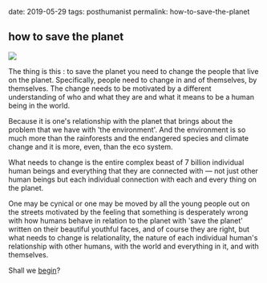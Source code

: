 date: 2019-05-29
tags: posthumanist
permalink: how-to-save-the-planet

## how to save the planet

![](http://johannesk.com.s3.amazonaws.com/2019/save-the-planet.jpg)

The thing is this : to save the planet you need to change the people that live on the planet. Specifically, people need to change in and of themselves, by themselves. The change needs to be motivated by a different understanding of who and what they are and what it means to be a human being in the world.

Because it is one's relationship with the planet that brings about the problem that we have with 'the environment'. And the environment is so much more than the rainforests and the endangered species and climate change and it is more, even, than the eco system. 

What needs to change is the entire complex beast of 7 billion individual human beings and everything that they are connected with — not just other human beings but each individual connection with each and every thing on the planet.

One may be cynical or one may be moved by all the young people out on the streets motivated by the feeling that something is desperately wrong with how humans behave in relation to the planet with 'save the planet' written on their beautiful youthful faces, and of course they are right, but what needs to change is relationality, the nature of each individual human's relationship with other humans, with the world and everything in it, and with themselves.

Shall we [begin](begin)?

<p>   
<br>
<p> 
<br>
<p>   
<br>
<p> 


